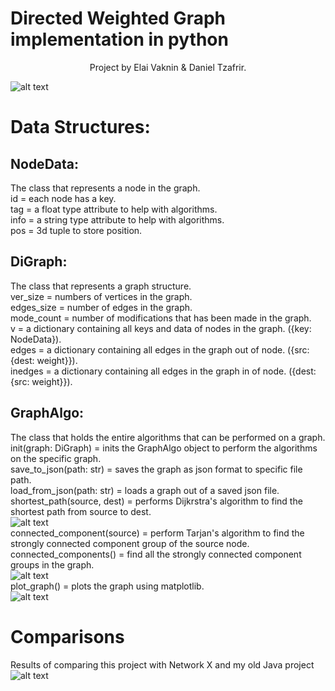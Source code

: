 # Directed Weighted Graph implementation in python
<div align="center">
Project by Elai Vaknin & Daniel Tzafrir.</br>
</div>

![alt text](https://i0.wp.com/algorithms.tutorialhorizon.com/files/2018/03/Weighted-Graph.png?ssl=1)</br>

# Data Structures:
## NodeData:
The class that represents a node in the graph.</br>
id = each node has a key.</br>
tag = a float type attribute to help with algorithms.</br>
info = a string type attribute to help with algorithms.</br>
pos = 3d tuple to store position.</br>

## DiGraph:
The class that represents a graph structure.</br>
ver_size = numbers of vertices in the graph.</br>
edges_size = number of edges in the graph.</br>
mode_count = number of modifications that has been made in the graph.</br>
v = a dictionary containing all keys and data of nodes in the graph. ({key: NodeData}).</br>
edges = a dictionary containing all edges in the graph out of node. ({src: {dest: weight}}).</br>
inedges = a dictionary containing all edges in the graph in of node. ({dest: {src: weight}}).</br>

## GraphAlgo:
The class that holds the entire algorithms that can be performed on a graph.</br>
init(graph: DiGraph) = inits the GraphAlgo object to perform the algorithms on the specific graph.</br>
save_to_json(path: str) = saves the graph as json format to specific file path.</br>
load_from_json(path: str) = loads a graph out of a saved json file.</br>
shortest_path(source, dest) = performs Dijkrstra's algorithm to find the shortest path from source to dest.</br>
![alt text](https://i.imgur.com/tF2uWnq.gif)</br>
connected_component(source) = perform Tarjan's algorithm to find the strongly connected component group of the source node.</br>
connected_components() = find all the strongly connected component groups in the graph.</br>
![alt text](https://i.imgur.com/GOGoP7L.gifL)</br>
plot_graph() = plots the graph using matplotlib.</br>
![alt text](https://i.imgur.com/Gkxx3q1.jpg)</br>

# Comparisons
Results of comparing this project with Network X and my old Java project
![alt text](https://i.imgur.com/mkRmX3G.jpg)</br>
